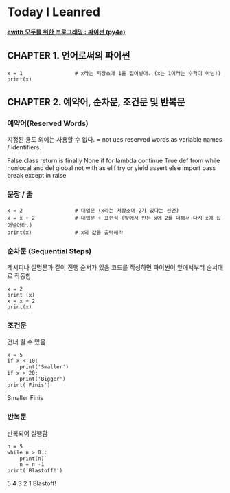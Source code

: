 # Today I Leanred

[**ewith 모두를 위한 프로그래밍 : 파이썬 (py4e)**](https://www.edwith.org/pythonforeverybody)

## CHAPTER 1. 언어로써의 파이썬

```
x = 1                 # x라는 저장소에 1을 집어넣어. (x는 1이라는 수학이 아님!)
print(x)
```
## CHAPTER 2. 예약어, 순차문, 조건문 및 반복문

### 예약어(Reserved Words)
지정된 용도 외에는 사용할 수 없다. 
= not ues reserved words as variable names / identifiers.

False class return is finally 
None if for lambda continue 
True def from while nonlocal
and del global not with
as elif try or yield 
assert else import pass 
break except in raise

### 문장 / 줄
```
x = 2                 # 대입문 (x라는 저장소에 2가 있다는 선언)
x = x + 2             # 대입문 + 표현식 (앞에서 만든 x에 2를 더해서 다시 x에 집어넣어라.)
print(x)              # x의 값을 출력해라
```

### 순차문 (Sequential Steps)
레시피나 설명문과 같이 진행 순서가 있음
코드를 작성하면 파이썬이 앞에서부터 순서대로 작동함

```
x = 2
print (x)
x = x + 2
print(x)
```

### 조건문
건너 뛸 수 있음

```
x = 5
if x < 10:
    print('Smaller')
if x > 20:
    print('Bigger')
print('Finis')
```
Smaller
Finis

### 반복문
반복되어 실행함

```
n = 5
while n > 0 :
    print(n)
    n = n -1
print('Blastoff!')
```
5
4
3
2
1
Blastoff!
